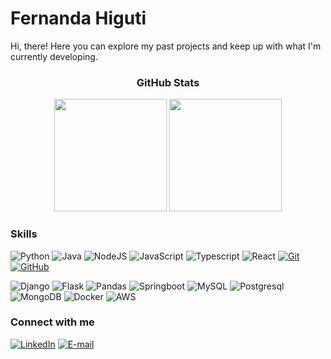 # Fernanda Higuti
Hi, there! Here you can explore my past projects and keep up with what I'm currently developing.


<div align="center">
<h3> GitHub Stats</h3>
<img height="180em" src="https://github-readme-stats.vercel.app/api?username=fernandahiguti&theme=transparent&bg_color=000&border_color=00B259&show_icons=true&icon_color=00B259&title_color=993399&text_color=FFF&include_all_commits=true&count_private=true&hide_rank=true"/>
<img height="180em" src="https://github-readme-stats-git-masterrstaa-rickstaa.vercel.app/api/top-langs/?username=fernandahiguti&layout=compact&bg_color=000&border_color=00B259&title_color=993399&text_color=FFF"/>
<br>
</div>


### Skills
![Python](https://img.shields.io/badge/Python-000?style=for-the-badge&logo=python&logoColor=00B259)
![Java](https://img.shields.io/badge/Java-000?style=for-the-badge&logo=java&logoColor=993399)
![NodeJS](https://img.shields.io/badge/Node.js-000?style=for-the-badge&logo=nodejs&logoColor=00B259)
![JavaScript](https://img.shields.io/badge/JavaScript-000?style=for-the-badge&logo=javascript&logoColor=993399)
![Typescript](https://img.shields.io/badge/Typescript-000?style=for-the-badge&logo=typescript&logoColor=00B259)
![React](https://img.shields.io/badge/React-000?style=for-the-badge&logo=react&logoColor=993399)
[![Git](https://img.shields.io/badge/Git-000?style=for-the-badge&logo=git&logoColor=00B259)](https://git-scm.com/doc) 
[![GitHub](https://img.shields.io/badge/GitHub-000?style=for-the-badge&logo=github&logoColor=993399)](https://docs.github.com/)


![Django](https://img.shields.io/badge/Django-000?style=for-the-badge&logo=Django&logoColor=993399)
![Flask](https://img.shields.io/badge/Flask-000?style=for-the-badge&logo=flask&logoColor=00B259)
![Pandas](https://img.shields.io/badge/Pandas-000?style=for-the-badge&logo=pandas&logoColor=993399)
![Springboot](https://img.shields.io/badge/Springboot-000?style=for-the-badge&logo=springboot&logoColor=00B259)
![MySQL](https://img.shields.io/badge/MySQL-000?style=for-the-badge&logo=mysql&logoColor=993399)
![Postgresql](https://img.shields.io/badge/PostgreSQL-000?style=for-the-badge&logo=postgresql&logoColor=00B259)
![MongoDB](https://img.shields.io/badge/MongoDB-000?style=for-the-badge&logo=mongodb&logoColor=993399)
![Docker](https://img.shields.io/badge/Docker-000?style=for-the-badge&logo=docker&logoColor=00B259)
![AWS](https://img.shields.io/badge/aws-000?style=for-the-badge&logo=awslogoColor=993399)

### Connect with me

[![LinkedIn](https://img.shields.io/badge/-LinkedIn-000?style=for-the-badge&logo=linkedin&logoColor=00B259)](https://www.linkedin.com/in/fernanda-higuti-b0162b222/?locale=pt_BR)
[![E-mail](https://img.shields.io/badge/-Email-000?style=for-the-badge&logo=microsoft-outlook&logoColor=993399)](mailto:fernandamh1996@gmail.com)
